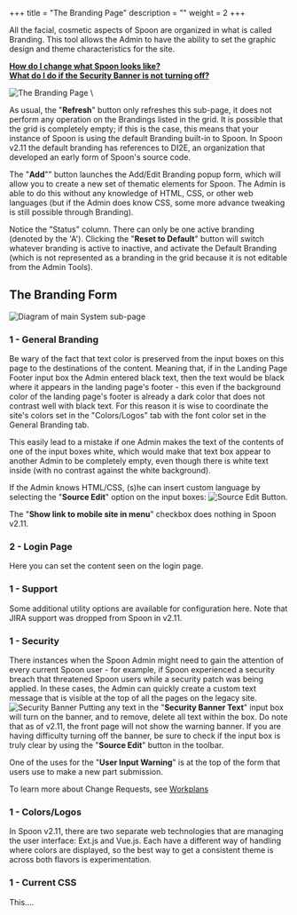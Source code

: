 +++
title = "The Branding Page"
description = ""
weight = 2
+++
 
All the facial, cosmetic aspects of Spoon are organized in what is called Branding. This tool allows the Admin to have the ability to set the graphic design and theme characteristics for the site.

[__How do I change what Spoon looks like?__](#gothere)   \
[__What do I do if the Security Banner is not turning off?__](/applicationadmin/thebrandingpage/#Security)

<!--more-->

![The Branding Page](/images/AppAdmin/Branding.png) \

  As usual, the "__Refresh__" button only refreshes this sub-page, it does not perform any operation on the Brandings listed in the grid. It is possible that the grid is completely empty; if this is the case, this means that your instance of Spoon is using the default Branding built-in to Spoon. In Spoon v2.11 the default branding has references to DI2E, an organization that developed an early form of Spoon's source code. 

 The "__Add__"" button launches the Add/Edit Branding popup form, which will allow you to create a new set of thematic elements for Spoon. The Admin is able to do this without any knowledge of HTML, CSS, or other web languages (but if the Admin does know CSS, some more advance tweaking is still possible through Branding). 

 Notice the "Status" column. There can only be one active branding (denoted by the 'A'). Clicking the "__Reset to Default__" button will switch whatever branding is active to inactive, and activate the Default Branding (which is not represented as a branding in the grid because it is not editable from the Admin Tools). 



## The Branding Form

 ![Diagram of main System sub-page](/images/AppAdmin/BrandingMapping.png)

<a name="GeneralBranding"></a>

### 1 - General Branding
Be wary of the fact that text color is preserved from the input boxes on this page to the destinations of the content. Meaning that, if in the Landing Page Footer input box the Admin entered black text, then the text would be black where it appears in the landing page's footer - this even if the background color of the landing page's footer is already a dark color that does not contrast well with black text. For this reason it is wise to coordinate the site's colors set in the "Colors/Logos" tab with the font color set in the General Branding tab. 

This easily lead to a mistake if one Admin makes the text of the contents of one of the input boxes white, which would make that text box appear to another Admin to be completely empty, even though there is white text inside (with no contrast against the white background). 

If the Admin knows HTML/CSS, (s)he can insert custom language by selecting the "__Source Edit__" option on the input boxes: ![Source Edit Button](/images/AppAdmin/sourceeditbutton.png).

The "__Show link to mobile site in menu__" checkbox does nothing in Spoon v2.11.

<a name="LoginPage"></a>

### 2 - Login Page
Here you can set the content seen on the login page. 
<a name="Support"></a>

### 1 - Support
Some additional utility options are available for configuration here. Note that JIRA support was dropped from Spoon in v2.11. 
<a name="Security"></a>

### 1 - Security
There instances when the Spoon Admin might need to gain the attention of every current Spoon user - for example, if Spoon experienced a security breach that threatened Spoon users while a security patch was being applied. In these cases, the Admin can quickly create a custom text message that is visible at the top of all the pages on the legacy site.
![Security Banner](/images/AppAdmin/SecurityBanner.png)
Putting any text in the "__Security Banner Text__" input box will turn on the banner, and to remove, delete all text within the box. 
Do note that as of v2.11, the front page will not show the warning banner. If you are having difficulty turning off the banner, be sure to check if the input box is truly clear by using the "__Source Edit__" button in the toolbar. 

One of the uses for the "__User Input Warning__" is at the top of the form that users use to make a new part submission.

To learn more about Change Requests, see [Workplans](/application/admin/workplans/#)

<a name="Colors/Logos"></a>

### 1 - Colors/Logos
In Spoon v2.11, there are two separate web technologies that are managing the user interface: Ext.js and Vue.js. Each have a different way of handling where colors are displayed, so the best way to get a consistent theme is across both flavors is experimentation. 
<a name="CurrentCSS"></a>

### 1 - Current CSS
This....
